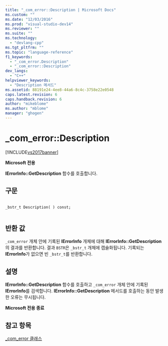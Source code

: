 ```yaml
---
title: "_com_error::Description | Microsoft Docs"
ms.custom: ""
ms.date: "12/03/2016"
ms.prod: "visual-studio-dev14"
ms.reviewer: ""
ms.suite: ""
ms.technology: 
  - "devlang-cpp"
ms.tgt_pltfrm: ""
ms.topic: "language-reference"
f1_keywords: 
  - "_com_error.Description"
  - "_com_error::Description"
dev_langs: 
  - "C++"
helpviewer_keywords: 
  - "Description 메서드"
ms.assetid: 88191e24-4ee8-44a6-8c4c-3758e22e0548
caps.latest.revision: 6
caps.handback.revision: 6
author: "mikeblome"
ms.author: "mblome"
manager: "ghogen"
---
```

# _com_error::Description
[!INCLUDE[vs2017banner](../assembler/inline/includes/vs2017banner.md)]

**Microsoft 전용**  
  
 **IErrorInfo::GetDescription** 함수를 호출합니다.  
  
## 구문  
  
```  
  
_bstr_t Description( ) const;  
  
```  
  
## 반환 값  
 `_com_error` 개체 안에 기록된 **IErrorInfo** 개체에 대해 **IErrorInfo::GetDescription**의 결과를 반환합니다.  결과 `BSTR`은 `_bstr_t` 개체에 캡슐화됩니다.  기록되는 **IErrorInfo**가 없으면 빈 `_bstr_t`를 반환합니다.  
  
## 설명  
 **IErrorInfo::GetDescription** 함수를 호출하고 `_com_error` 개체 안에 기록된 **IErrorInfo**를 검색합니다.  **IErrorInfo::GetDescription** 메서드를 호출하는 동안 발생한 오류는 무시됩니다.  
  
 **Microsoft 전용 종료**  
  
## 참고 항목  
 [\_com\_error 클래스](../cpp/com-error-class.md)